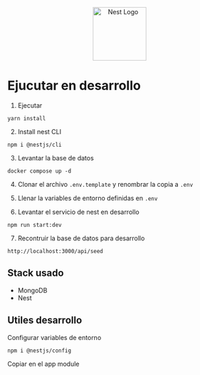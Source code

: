 <p align="center">
  <a href="http://nestjs.com/" target="blank"><img src="https://nestjs.com/img/logo-small.svg" width="120" alt="Nest Logo" /></a>
</p>

# Ejucutar en desarrollo 

1. Ejecutar
``` 
yarn install
```

2. Install nest CLI
```
npm i @nestjs/cli
```

3. Levantar la base de datos 
```
docker compose up -d
```
4. Clonar el archivo ```.env.template``` y renombrar la copia a ```.env```

5. Llenar la variables de entorno definidas en ```.env```

6. Levantar el servicio de nest en desarrollo
```
npm run start:dev
```

7. Recontruir la base de datos para desarrollo
```
http://localhost:3000/api/seed
```

## Stack usado
* MongoDB
* Nest


## Utiles desarrollo 

Configurar variables de entorno
```
npm i @nestjs/config
```
Copiar en el app module